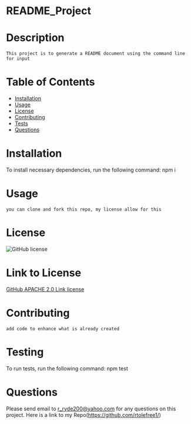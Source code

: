 # README_Project

  # Description
    This project is to generate a README document using the command line for input

  # Table of Contents
  * [Installation](#installation)
  * [Usage](#usage)
  * [License](#license)
  * [Contributing](#contributing)
  * [Tests](#tests)
  * [Questions](#questions)
  
  # Installation
  To install necessary dependencies, run the following command:
    npm i
  
  # Usage
    you can clone and fork this repo, my license allow for this

  # License
  ![GitHub license](https://img.shields.io/badge/License-apache%20APACHE%202.0-blue)

  # Link to License
  [GitHub APACHE 2.0 Link license](https://choosealicense.com/licenses/apache-2.0)

  # Contributing
    add code to enhance what is already created

  # Testing
  To run tests, run the following command:
    npm test

  # Questions
  Please send email to r_ryde200@yahoo.com for any questions on this project. Here is a link to my Repo(https://github.com/rtolefree1/)
  
  